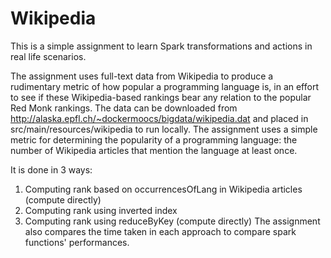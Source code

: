 # Wikipedia
This is a simple assignment to learn Spark transformations and actions in real life scenarios.

The assignment uses full-text data from Wikipedia to produce a rudimentary metric of how popular a programming language is, 
in an effort to see if these Wikipedia-based rankings bear any relation to the popular Red Monk rankings. The data can be downloaded from http://alaska.epfl.ch/~dockermoocs/bigdata/wikipedia.dat and placed in src/main/resources/wikipedia to run locally.
The assignment uses a simple metric for determining the popularity of a programming language: the number of Wikipedia articles 
that mention the language at least once.

It is done in 3 ways:
1) Computing rank based on occurrencesOfLang in Wikipedia articles (compute directly)
2) Computing rank using inverted index
3) Computing rank using reduceByKey (compute directly)
The assignment also compares the time taken in each approach to compare spark functions' performances.
